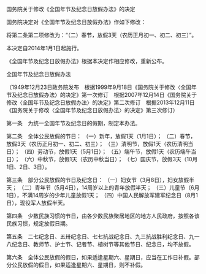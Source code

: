 国务院关于修改《全国年节及纪念日放假办法》的决定

国务院决定对《全国年节及纪念日放假办法》作如下修改：

将第二条第二项修改为：“（二）春节，放假3天（农历正月初一、初二、初三）”。

本决定自2014年1月1日起施行。

《全国年节及纪念日放假办法》根据本决定作相应修改，重新公布。


全国年节及纪念日放假办法

（1949年12月23日政务院发布　根据1999年9月18日《国务院关于修改〈全国年节及纪念日放假办法〉的决定》第一次修订　根据2007年12月14日《国务院关于修改〈全国年节及纪念日放假办法〉的决定》第二次修订　根据2013年12月11日《国务院关于修改〈全国年节及纪念日放假办法〉的决定》第三次修订）

第一条　为统一全国年节及纪念日的假期，制定本办法。

第二条　全体公民放假的节日：
	（一）新年，放假1天（1月1日）；
	（二）春节，放假3天（农历正月初一、初二、初三）；
	（三）清明节，放假1天（农历清明当日）；
	（四）劳动节，放假1天（5月1日）；
	（五）端午节，放假1天（农历端午当日）；
	（六）中秋节，放假1天（农历中秋当日）；
	（七）国庆节，放假3天（10月1日、2日、3日）。
	
第三条　部分公民放假的节日及纪念日：
	（一）妇女节（3月8日），妇女放假半天；
	（二）青年节（5月4日），14周岁以上的青年放假半天；
	（三）儿童节（6月1日），不满14周岁的少年儿童放假1天；
	（四）中国人民解放军建军纪念日（8月1日），现役军人放假半天。
	
第四条　少数民族习惯的节日，由各少数民族聚居地区的地方人民政府，按照各该民族习惯，规定放假日期。

第五条　二七纪念日、五卅纪念日、七七抗战纪念日、九三抗战胜利纪念日、九一八纪念日、教师节、护士节、记者节、植树节等其他节日、纪念日，均不放假。

第六条　全体公民放假的假日，如果适逢星期六、星期日，应当在工作日补假。部分公民放假的假日，如果适逢星期六、星期日，则不补假。
